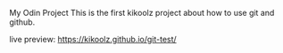 My Odin Project
This is the first kikoolz project about how to use git and github.

live preview: https://kikoolz.github.io/git-test/
